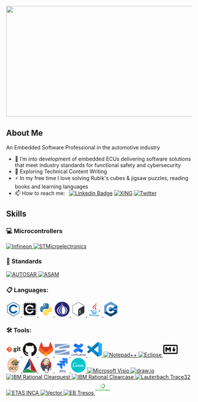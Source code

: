 <!--
**rgdsouza/rgdsouza** is a ✨ _special_ ✨ repository because its `README.md` (this file) appears on your GitHub profile.

Here are some ideas to get you started:

- 🔭 I’m currently working on ...
- 🌱 I’m currently learning ...
- 👯 I’m looking to collaborate on ...
- 🤔 I’m looking for help with ...
- 💬 Ask me about ...
- 📫 How to reach me: ...
- 😄 Pronouns: ...
- ⚡ Fun fact: ...
-->

<p align="center"><img src="https://media.giphy.com/media/dWesBcTLavkZuG35MI/giphy.gif" width="600" height="300"  /></p>

## About Me

An Embedded Software Professional in the automotive industry
- 🔭 I’m into development of embedded ECUs delivering software solutions that meet industry standards for functional safety and cybersecurity
- 🌱 Exploring Technical Content Writing
- ⚡ In my free time I love solving Rubik's cubes & jigsaw puzzles, reading books and learning languages
- 📫 How to reach me: &nbsp; [![Linkedin Badge](https://img.shields.io/badge/-rubengdsouza-blue?style=flat&logo=Linkedin&logoColor=white)](https://de.linkedin.com/in/rubengdsouza) [![XING](https://img.shields.io/badge/-rubengdsouza-%23006567.svg?style=flat&logo=xing&logoColor=white)](https://www.xing.com/profile/Ruben_Dsouza) [![Twitter](https://img.shields.io/badge/-rubengdsouza-blue?style=flat&logo=Twitter&logoColor=white)](https://twitter.com/rubengdsouza)

## Skills

### 💻 Microcontrollers
<p>
  <a href="https://www.infineon.com/cms/en/product/microcontroller/">
    <img src="https://upload.wikimedia.org/wikipedia/commons/b/bb/Infineon-Logo.svg" 
         title="Infineon" alt="Infineon" width="80px" height="40px">
  </a>
  <a href="https://www.st.com/en/automotive-microcontrollers.html">
    <img src="https://upload.wikimedia.org/wikipedia/commons/1/1b/ST_logo_2020_blue_V.svg" 
         title="STMicroelectronics" alt="STMicroelectronics" width="80px" height="40px">
  </a>
</p>

### 🚗 Standards
<p>
  <a href="https://www.autosar.org/">
    <img src="https://upload.wikimedia.org/wikipedia/commons/4/4f/Autosar_Logo.svg" 
         title="AUTOSAR" alt="AUTOSAR" width="280px" height="25px">
  </a>
  <a href="https://www.asam.net/">
    <img src="https://upload.wikimedia.org/wikipedia/commons/5/50/Asam_Logo_RGB_1031px_256dpi.png" 
         title="ASAM" alt="ASAM" width="150px" height="40px">
  </a>
</p>

### 📋 Languages:
<p>
  <a href="https://www.open-std.org/jtc1/sc22/wg14/">
    <img src="https://github.com/devicons/devicon/blob/master/icons/c/c-line.svg" 
         title="C" alt="C" width="40px" height="40px">
  </a>
  <a href="https://en.m.wikipedia.org/wiki/Embedded_C">
    <img src="https://github.com/devicons/devicon/blob/master/icons/embeddedc/embeddedc-original-wordmark.svg" 
         title="Embedded C" alt="Embedded C" width="40px" height="40px">
  </a>
  <a href="https://www.python.org/">
    <img src="https://github.com/devicons/devicon/blob/master/icons/python/python-original.svg" 
         title="Python" alt="Python" width="40px" height="40px">
  </a>
  <a href="https://www.perl.org/">
    <img src="https://github.com/devicons/devicon/blob/master/icons/perl/perl-original.svg" 
         title="Perl" alt="Perl" width="40px" height="40px">
  </a>
  <a href="https://www.gnu.org/software/bash/">
    <img src="https://github.com/devicons/devicon/blob/master/icons/bash/bash-original.svg" 
         title="Bash" alt="Bash" width="40px" height="40px">
  </a>
  <a href="https://www.oracle.com/java/">
    <img src="https://github.com/devicons/devicon/blob/master/icons/java/java-original.svg" 
         title="Java" alt="Java" width="40px" height="40px">
  </a>
  <a href="https://isocpp.org/">
    <img src="https://github.com/devicons/devicon/blob/master/icons/cplusplus/cplusplus-original.svg" 
         title="C++" alt="C++" width="40px" height="40px">
  </a>
</p>

### 🛠 Tools:
<p>
  <a href="https://git-scm.com/">
    <img src="https://github.com/devicons/devicon/blob/master/icons/git/git-original-wordmark.svg" 
         title="Git" alt="Git" width="40px" height="40px">
  </a>
  <a href="https://github.com">
    <img src="https://github.com/devicons/devicon/blob/master/icons/github/github-original.svg" 
         title="GitHub" alt="GitHub" width="40px" height="40px">
  </a>
  <a href="https://about.gitlab.com/">
    <img src="https://github.com/devicons/devicon/blob/master/icons/gitlab/gitlab-original.svg" 
         title="GitLab" alt="GitLab" width="40px" height="40px">
  </a>
  <a href="https://subversion.apache.org/">
    <img src="https://github.com/devicons/devicon/blob/master/icons/subversion/subversion-original.svg" 
         title="SVN" alt="SVN" width="40px" height="40px">
  </a>
  <a href="https://www.atlassian.com/software/confluence">
    <img src="https://github.com/devicons/devicon/blob/master/icons/confluence/confluence-original-wordmark.svg" 
         title="Confluence" alt="Confluence" width="40px" height="40px">
  </a>
  <a href="https://code.visualstudio.com/">
    <img src="https://github.com/devicons/devicon/blob/master/icons/vscode/vscode-original.svg" 
         title="VSCode" alt="VSCode" width="40px" height="40px">
  </a>  
  <a href="https://notepad-plus-plus.org/">
    <img src="https://upload.wikimedia.org/wikipedia/commons/6/69/Notepad%2B%2B_Logo.svg" 
         title="Notepad++" alt="Notepad++" width="40px" height="40px">
  </a>
  <a href="https://www.eclipse.org/">
    <img src="https://upload.wikimedia.org/wikipedia/commons/d/d0/Eclipse-Luna-Logo.svg" 
         title="Eclipse" alt="Eclipse" width="150px" height="30px">
  </a>
  <a href="https://daringfireball.net/projects/markdown/">
    <img src="https://github.com/devicons/devicon/blob/master/icons/markdown/markdown-original.svg" 
         title="Markdown" alt="Markdown" width="40px" height="40px">
  </a>
  <a href="https://gcc.gnu.org/">
    <img src="https://github.com/devicons/devicon/blob/master/icons/gcc/gcc-original.svg" 
         title="GCC" alt="GCC" width="40px" height="40px">
  </a>
  <a href="https://cmake.org/">
    <img src="https://github.com/devicons/devicon/blob/master/icons/cmake/cmake-original.svg" 
         title="CMake" alt="CMake" width="40px" height="40px">
  </a>
  <a href="https://www.jenkins.io/">
    <img src="https://github.com/devicons/devicon/blob/master/icons/jenkins/jenkins-original.svg" 
         title="Jenkins" alt="Jenkins" width="40px" height="40px">
  </a>
  <a href="https://www.atlassian.com/software/jira">
    <img src="https://github.com/devicons/devicon/blob/master/icons/jira/jira-original-wordmark.svg" 
         title="Jira" alt="Jira" width="40px" height="40px">
  </a>
  <a href="https://www.canva.com/">
    <img src="https://github.com/devicons/devicon/blob/master/icons/canva/canva-original.svg" 
         title="Canva" alt="Canva" width="40px" height="40px">
  </a>  
  <a href="https://www.microsoft.com/en-us/microsoft-365/visio/flowchart-software/">
    <img src="https://upload.wikimedia.org/wikipedia/commons/6/64/Microsoft_Office_Visio_%282019%29.svg" 
         title="Microsoft Visio" alt="Microsoft Visio" width="40px" height="40px">
  </a>
  <a href="https://www.diagrams.net/">
    <img src="https://upload.wikimedia.org/wikipedia/commons/3/3e/Diagrams.net_Logo.svg" 
         title="draw.io" alt="draw.io" width="40px" height="40px">
  </a>
  <a href="https://www.ibm.com/products/rational-clearquest">
    <img src="https://upload.wikimedia.org/wikipedia/commons/thumb/5/51/IBM_logo.svg/320px-IBM_logo.svg.png" 
         title="IBM Rational Clearquest" alt="IBM Rational Clearquest" width="100px" height="40px">
  </a>
  <a href="https://www.ibm.com/products/rational-clearcase">
    <img src="https://upload.wikimedia.org/wikipedia/commons/d/df/RationalSoftware.png" 
         title="IBM Rational Clearcase" alt="IBM Rational Clearcase" width="120px" height="40px">
  </a>
  <a href="https://www.lauterbach.com/">
    <img src="https://upload.wikimedia.org/wikipedia/en/9/91/Lauterbach_Development_Tools_logo.svg" 
         title="Lauterbach Trace32" alt="Lauterbach Trace32" width="120px" height="40px">
  </a>
  <a href="https://www.etas.com/en/products/inca_software_products.php">
    <img src="https://upload.wikimedia.org/wikipedia/en/0/00/ETAS_Logo.jpg" 
         title="ETAS INCA" alt="ETAS INCA" width="120px" height="40px">
  </a>
  <a href="https://www.vector.com/int/en/">
    <img src="https://upload.wikimedia.org/wikipedia/commons/c/cb/Vector_Logo_black_red_RGB.svg" 
         title="Vector" alt="Vector" width="80px" height="40px">
  </a>
  <a href="https://www.elektrobit.com/products/ecu/eb-tresos/studio-2/">
    <img src="https://upload.wikimedia.org/wikipedia/commons/4/48/EB_logo_small_lores.jpg" 
         title="EB Tresos" alt="EB Tresos" width="120px" height="40px">
  </a>
  <a href="https://www.anaconda.com/">
    <img src="https://github.com/devicons/devicon/blob/master/icons/anaconda/anaconda-original-wordmark.svg" 
         title="Anaconda" alt="Anaconda" width="40px" height="40px">
  </a>  
</p>
